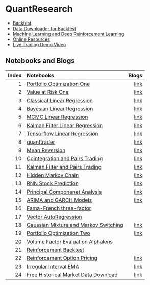 # QuantResearch

* [Backtest](./backtest)
* [Data Downloader for Backtest](./backtest/hist_downloader.py)
* [Machine Learning and Deep Reinforcement Learning](./ml) 
* [Online Resources](./Resources.md)
* [Live Trading Demo Video](https://youtu.be/CrsrTxqiXNY)

## Notebooks and Blogs

|Index |Notebooks                                                                         |Blogs        |
|----:|:---------------------------------------------------------------------------------|-----------:|
|1 |  [Portfolio Optimization One](./notebooks/portfolio_management_one.py)    |[link](https://letianzj.github.io/portfolio-management-one.html)|
|2 |  [Value at Risk One](./notebooks/value_at_risk_one.py)    |[link](https://letianzj.github.io/value-at-risk-one.html)|
|3 |  [Classical Linear Regression](./notebooks/classical_linear_regression.py)    |[link](https://letianzj.github.io/classical-linear-regression.html)|
|4 |  [Bayesian Linear Regression](./notebooks/bayesian_linear_regression.py)    |[link](https://letianzj.github.io/bayesian-linear-regression.html)|
|5 |  [MCMC Linear Regression](./notebooks/mcmc_linear_regression.py)    |[link](https://letianzj.github.io/mcmc-linear-regression.html)|
|6 |  [Kalman Filter Linear Regression](./notebooks/kalman_filter_linear_regression.py)    |[link](https://letianzj.github.io/kalman-filter-linear-regression.html)|
|7 |  [Tensorflow Linear Regression](./notebooks/tensorflow_linear_regression.ipynb)    |[link](https://letianzj.github.io/tensorflow-linear-regression.html)|
|8 |  [quanttrader](https://github.com/letianzj/quanttrader)    |[link](https://letianzj.github.io/quanttrading-backtest.html)|
|9 |  [Mean Reversion](./notebooks/mean_reversion.py)    |[link](https://letianzj.github.io/mean-reversion.html)|
|10 |  [Cointegration and Pairs Trading](./notebooks/cointegration_pairs_trading.py)    |[link](https://letianzj.github.io/cointegration-pairs-trading.html)|
|11 |  [Kalman Filter and Pairs Trading](./notebooks/pairs_trading_kalman_filter.py)    |[link](https://letianzj.github.io/kalman-filter-pairs-trading.html)|
|12 |  [Hidden Markov Chain](./notebooks/hidden_markov_chain.py)    |[link](https://letianzj.github.io/hidden-markov-chain.html)|
|13 |  [RNN Stock Prediction](./notebooks/rnn_stock_prediction.py)    |[link](https://letianzj.github.io/rnn-stock-prediction.html)|
|14 |  [Principal Componenet Analysis](./notebooks/principal_component_analysis.ipynb)    |[link](https://letianzj.github.io/principal-component-analysis.html)|
|15 |  [ARIMA and GARCH Models](./notebooks/arima_garch.ipynb)    |[link](https://letianzj.github.io/arima-garch-model.html)|
|16 |  [Fama-French three-factor](./notebooks/fama_french.ipynb)    |&nbsp;|
|17 |  [Vector AutoRegression](./notebooks/vector_autoregression.ipynb)    |&nbsp;|
|18 |  [Gaussian Mixture and Markov Switching](./notebooks/gaussian_mixture_markov_switching.ipynb)    |[link](https://letianzj.github.io/gaussian-mixture-markov-regime-switching.html)|
|19 |  [Portfolio Optimization Two](./backtest/portfolio_optimization.py)    |[link](https://letianzj.github.io/portfolio-management-two.html)|
|20 |  [Volume Factor Evaluation Alphalens](./notebooks/volume_factor_alphalens.ipynb)    |&nbsp;|
|21 |  [Reinforcement Backtest](./backtest/trading_env.py)    |&nbsp;|
|22 |  [Reinforcement Option Pricing](./ml/american_option.ipynb)    |[link](https://medium.com/@letian.zj/option-pricing-using-reinforcement-learning-ad2ddca7735b)|
|23 |  [Irregular Interval EMA](https://github.com/letianzj/quanttrader/blob/master/examples/strategy/moving_average_cross_strategy.py)    |[link](https://letianzj.github.io/exponential-moving-average.html)|
|24 |  [Free Historical Market Data Download](./backtest/hist_downloader.py)    |[link](https://medium.com/@letian.zj/free-historical-market-data-download-in-python-74e8edd462cf?source=friends_link&sk=5af814910524a593353ed3146290d50e)|

```python

```